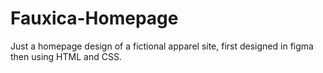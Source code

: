 # Fauxica-Homepage
Just a homepage design of a fictional apparel site, first designed in figma then using HTML and CSS.   
